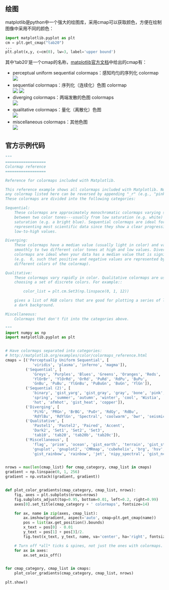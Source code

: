 ## 绘图
matplotlib是python中一个强大的绘图库，采用cmap可以获取颜色，方便在绘制图像中采用不同的颜色：  
```python
import matplotlib.pyplot as plt
cm = plt.get_cmap("tab20")
...
plt.plot(x,y, c=cm(0), lw=3, label='upper bound')
```
其中‘tab20’是一个cmap的名称，[matplotlib官方文档](https://matplotlib.org/examples/color/colormaps_reference.html)中给出的cmap有：  
* perceptual uniform sequential colormaps：感知均匀的序列化 colormap  
![](https://matplotlib.org/_images/colormaps_reference_00.png)
* sequential colormaps：序列化（连续化）色图 colormap  
![](https://matplotlib.org/_images/colormaps_reference_01.png)
![](https://matplotlib.org/_images/colormaps_reference_02.png)
* diverging colormaps：两端发散的色图 colormaps  
![](https://matplotlib.org/_images/colormaps_reference_03.png)
* qualitative colormaps：量化（离散化）色图  
![](https://matplotlib.org/_images/colormaps_reference_04.png)
* miscellaneous colormaps：其他色图  
![](https://matplotlib.org/_images/colormaps_reference_05.png)

## 官方示例代码
```python
"""
==================
Colormap reference
==================

Reference for colormaps included with Matplotlib.

This reference example shows all colormaps included with Matplotlib. Note that
any colormap listed here can be reversed by appending "_r" (e.g., "pink_r").
These colormaps are divided into the following categories:

Sequential:
    These colormaps are approximately monochromatic colormaps varying smoothly
    between two color tones---usually from low saturation (e.g. white) to high
    saturation (e.g. a bright blue). Sequential colormaps are ideal for
    representing most scientific data since they show a clear progression from
    low-to-high values.

Diverging:
    These colormaps have a median value (usually light in color) and vary
    smoothly to two different color tones at high and low values. Diverging
    colormaps are ideal when your data has a median value that is significant
    (e.g.  0, such that positive and negative values are represented by
    different colors of the colormap).

Qualitative:
    These colormaps vary rapidly in color. Qualitative colormaps are useful for
    choosing a set of discrete colors. For example::

        color_list = plt.cm.Set3(np.linspace(0, 1, 12))

    gives a list of RGB colors that are good for plotting a series of lines on
    a dark background.

Miscellaneous:
    Colormaps that don't fit into the categories above.

"""
import numpy as np
import matplotlib.pyplot as plt


# Have colormaps separated into categories:
# http://matplotlib.org/examples/color/colormaps_reference.html
cmaps = [('Perceptually Uniform Sequential', [
            'viridis', 'plasma', 'inferno', 'magma']),
         ('Sequential', [
            'Greys', 'Purples', 'Blues', 'Greens', 'Oranges', 'Reds',
            'YlOrBr', 'YlOrRd', 'OrRd', 'PuRd', 'RdPu', 'BuPu',
            'GnBu', 'PuBu', 'YlGnBu', 'PuBuGn', 'BuGn', 'YlGn']),
         ('Sequential (2)', [
            'binary', 'gist_yarg', 'gist_gray', 'gray', 'bone', 'pink',
            'spring', 'summer', 'autumn', 'winter', 'cool', 'Wistia',
            'hot', 'afmhot', 'gist_heat', 'copper']),
         ('Diverging', [
            'PiYG', 'PRGn', 'BrBG', 'PuOr', 'RdGy', 'RdBu',
            'RdYlBu', 'RdYlGn', 'Spectral', 'coolwarm', 'bwr', 'seismic']),
         ('Qualitative', [
            'Pastel1', 'Pastel2', 'Paired', 'Accent',
            'Dark2', 'Set1', 'Set2', 'Set3',
            'tab10', 'tab20', 'tab20b', 'tab20c']),
         ('Miscellaneous', [
            'flag', 'prism', 'ocean', 'gist_earth', 'terrain', 'gist_stern',
            'gnuplot', 'gnuplot2', 'CMRmap', 'cubehelix', 'brg', 'hsv',
            'gist_rainbow', 'rainbow', 'jet', 'nipy_spectral', 'gist_ncar'])]


nrows = max(len(cmap_list) for cmap_category, cmap_list in cmaps)
gradient = np.linspace(0, 1, 256)
gradient = np.vstack((gradient, gradient))


def plot_color_gradients(cmap_category, cmap_list, nrows):
    fig, axes = plt.subplots(nrows=nrows)
    fig.subplots_adjust(top=0.95, bottom=0.01, left=0.2, right=0.99)
    axes[0].set_title(cmap_category + ' colormaps', fontsize=14)

    for ax, name in zip(axes, cmap_list):
        ax.imshow(gradient, aspect='auto', cmap=plt.get_cmap(name))
        pos = list(ax.get_position().bounds)
        x_text = pos[0] - 0.01
        y_text = pos[1] + pos[3]/2.
        fig.text(x_text, y_text, name, va='center', ha='right', fontsize=10)

    # Turn off *all* ticks & spines, not just the ones with colormaps.
    for ax in axes:
        ax.set_axis_off()


for cmap_category, cmap_list in cmaps:
    plot_color_gradients(cmap_category, cmap_list, nrows)

plt.show()
```